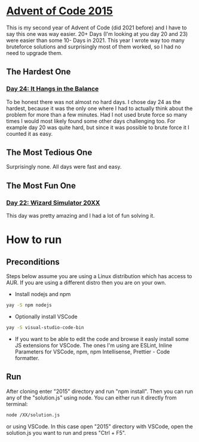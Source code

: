 # [Advent of Code 2015](https://adventofcode.com/2015)

This is my second year of Advent of Code (did 2021 before) and I have to say this one was way easier.
20+ Days (I'm looking at you day 20 and 23) were easier than some 10- Days in 2021. This year I wrote
way too many bruteforce solutions and surprisingly most of them worked, so I had no need to upgrade them.

## The Hardest One

### [Day 24: It Hangs in the Balance](https://github.com/ceribe/advent-of-code/tree/main/2015/src/24)

To be honest there was not almost no hard days. I chose day 24 as the hardest, because it was the only
one where I had to actually think about the problem for more than a few minutes. Had I not used brute
force so many times I would most likely found some other days challenging too. For example day 20 was
quite hard, but since it was possible to brute force it I counted it as easy.

## The Most Tedious One

Surprisingly none. All days were fast and easy.

## The Most Fun One

### [Day 22: Wizard Simulator 20XX](https://github.com/ceribe/advent-of-code/tree/main/2015/src/22)

This day was pretty amazing and I had a lot of fun solving it.

# How to run

## Preconditions

Steps below assume you are using a Linux distribution which has access to AUR. If you are
using a different distro then you are on your own.

- Install nodejs and npm

```bash
yay -S npm nodejs
```

- Optionally install VSCode

```bash
yay -S visual-studio-code-bin
```

- If you want to be able to edit the code and browse it easly install some JS extensions for VSCode.
  The ones I'm using are ESLint, Inline Parameters for VSCode, npm, npm Intellisense, Prettier - Code formatter.

## Run

After cloning enter "2015" directory and run "npm install".
Then you can run any of the "solution.js" using node. You can
either run it directly from terminal:

```bash
node /XX/solution.js
```

or using VSCode. In this case open "2015" directory with VSCode,
open the solution.js you want to run and press "Ctrl + F5".
